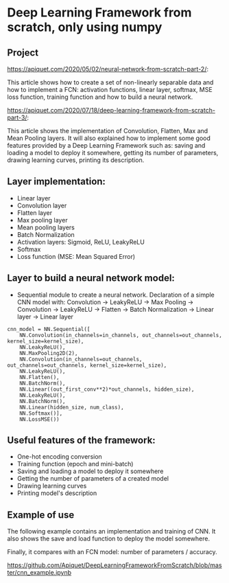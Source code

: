 # Deep Learning Framework from scratch, only using numpy

## Project

https://apiquet.com/2020/05/02/neural-network-from-scratch-part-2/:

This article shows how to create a set of non-linearly separable data and how to implement a FCN: activation functions, linear layer, softmax, MSE loss function, training function and how to build a neural network.

https://apiquet.com/2020/07/18/deep-learning-framework-from-scratch-part-3/:

This article shows the implementation of Convolution, Flatten, Max and Mean Pooling layers. It will also explained how to implement some good features provided by a Deep Learning Framework such as: saving and loading a model to deploy it somewhere, getting its number of parameters, drawing learning curves, printing its description.


## Layer implementation:

* Linear layer
* Convolution layer
* Flatten layer
* Max pooling layer
* Mean pooling layers
* Batch Normalization
* Activation layers: Sigmoid, ReLU, LeakyReLU
* Softmax
* Loss function (MSE: Mean Squared Error)

## Layer to build a neural network model:

* Sequential module to create a neural network. Declaration of a simple CNN model with: Convolution -> LeakyReLU -> Max Pooling -> Convolution -> LeakyReLU -> Flatten -> Batch Normalization -> Linear layer -> Linear layer

```
cnn_model = NN.Sequential([
	NN.Convolution(in_channels=in_channels, out_channels=out_channels, kernel_size=kernel_size),
	NN.LeakyReLU(),
	NN.MaxPooling2D(2),
	NN.Convolution(in_channels=out_channels, out_channels=out_channels, kernel_size=kernel_size),
	NN.LeakyReLU(),
	NN.Flatten(),
	NN.BatchNorm(),
	NN.Linear((out_first_conv**2)*out_channels, hidden_size),
	NN.LeakyReLU(),
	NN.BatchNorm(),
	NN.Linear(hidden_size, num_class),
	NN.Softmax()],
	NN.LossMSE())
```

## Useful features of the framework:

* One-hot encoding conversion
* Training function (epoch and mini-batch)
* Saving and loading a model to deploy it somewhere
* Getting the number of parameters of a created model
* Drawing learning curves
* Printing model's description

## Example of use

The following example contains an implementation and training of CNN. It also shows the save and load function to deploy the model somewhere.

Finally, it compares with an FCN model: number of parameters / accuracy.

https://github.com/Apiquet/DeepLearningFrameworkFromScratch/blob/master/cnn_example.ipynb